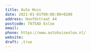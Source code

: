 ```yaml
---
title: Auto Huis
date: 2021-01-01T00:00:00+0200
address: Hoofdstraat 44
postcode: 7875AD Exloo
email: 
phone: https://www.autohuisexloo.nl/
website: 
draft: ,true
---
```


